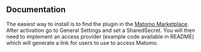 ## Documentation

The easiest way to install is to find the plugin in the [Matomo Marketplace](https://plugins.matomo.org/).
After activation go to General Settings and set a SharedSecret. You will then need to implement an access provider (example code available in README) which will generate a link for users to use to access Matomo.